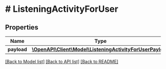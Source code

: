 # # ListeningActivityForUser

## Properties

Name | Type | Description | Notes
------------ | ------------- | ------------- | -------------
**payload** | [**\OpenAPI\Client\Model\ListeningActivityForUserPayload**](ListeningActivityForUserPayload.md) |  |

[[Back to Model list]](../../README.md#models) [[Back to API list]](../../README.md#endpoints) [[Back to README]](../../README.md)
